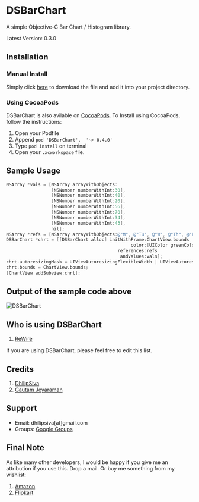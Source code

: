 # DSBarChart

A simple Objective-C Bar Chart / Histogram library.

Latest Version: 0.3.0

## Installation

### Manual Install

Simply click [here](https://github.com/dhilipsiva/DSBarChart/archive/master.zip) to download the file and add it into your project directory.

### Using CocoaPods

DSBarChart is also avilable on [CocoaPods](http://cocoapods.org/?q=dhilipsiva). To Install using CocoaPods, follow the instructions:

1. Open your Podfile
2. Append `pod 'DSBarChart',  '~> 0.4.0'`
3. Type `pod install` on terminal
4. Open your `.xcworkspace` file.

## Sample Usage

```objective-c
NSArray *vals = [NSArray arrayWithObjects:
                 [NSNumber numberWithInt:30],
                 [NSNumber numberWithInt:40],
                 [NSNumber numberWithInt:20],
                 [NSNumber numberWithInt:56],
                 [NSNumber numberWithInt:70],
                 [NSNumber numberWithInt:34],
                 [NSNumber numberWithInt:43],
                 nil];
NSArray *refs = [NSArray arrayWithObjects:@"M", @"Tu", @"W", @"Th", @"F", @"Sa", @"Su", nil];
DSBarChart *chrt = [[DSBarChart alloc] initWithFrame:ChartView.bounds
                                               color:[UIColor greenColor]
                                          references:refs
                                           andValues:vals];
chrt.autoresizingMask = UIViewAutoresizingFlexibleWidth | UIViewAutoresizingFlexibleHeight;
chrt.bounds = ChartView.bounds;
[ChartView addSubview:chrt];
```

## Output of the sample code above

<img src="https://raw.github.com/dhilipsiva/DSBarChart/master/DSBarChart.png"
 alt="DSBarChart" title="A simple objective-c Bar Chart / Histogram library." align="canter"/>
  
## Who is using DSBarChart

1. [ReWire](http://www.rewireapp.com/)

If you are using DSBarChart, please feel free to edit this list.

## Credits

1. [DhilipSiva](https://github.com/dhilipsiva)
2. [Gautam Jeyaraman](https://github.com/gautamjeyaraman)

## Support

* Email:     dhilipsiva[at]gmail.com
* Groups:    [Google Groups](https://groups.google.com/forum/?fromgroups#!forum/dsbarchart)

## Final Note

As like many other developers, I would be happy if you give me an attribution if you use this. Drop a mail. Or buy me something from my wishlist:

1. [Amazon](http://www.amazon.com/registry/wishlist/2E251JJU12H5T)
2. [Flipkart](http://www.flipkart.com/wishlist/dhilipsiva)
